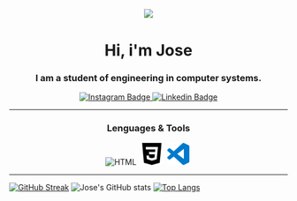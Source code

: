 <!--Informacion primaria-->

<div id="header" align="center">
    <img src="https://media.giphy.com/media/QMHoU66sBXqqLqYvGO/giphy.gif" width="300">
    <h1 align="center">Hi, i'm Jose</h1>
    <h3 align="center">I am a student of engineering in computer systems.</h3>
</div>

<!--Badges-->

<div id="badges" align="center">
    <a href="https://www.instagram.com/j.familia18/" target="_blank">
        <img src="https://img.shields.io/badge/Instagram-E4405F?style=for-the-badge&logo=instagram&logoColor=white"
        alt="Instagram Badge"/>
    </a>
    <a href="https://www.linkedin.com/in/jos%C3%A9-ren%C3%A9-fam%C3%ADlia-41915026b/" target="_blank">
        <img src="https://img.shields.io/badge/LinkedIn-0077B5?style=for-the-badge&logo=linkedin&logoColor=white"
        alt="Linkedin Badge"/>
    </a>
</div>

---
<!--Lenguajes y herraminetas-->

<div align="center">
    <h3>Lenguages & Tools</h3>
    <div>
        <img src="https://github.com/simple-icons/simple-icons/blob/develop/icons/html5.svg" title="HTML5" alt="HTML" width="40" height="40"/>&nbsp;
        <img src="https://github.com/simple-icons/simple-icons/blob/develop/icons/css3.svg" title="CSS3" alt="CSS" width="40" height="40"/>&nbsp;
        <img src="https://github.com/simple-icons/simple-icons/blob/develop/icons/visualstudiocode.svg" title="VisualStudioCode" alt="VSCode" width="40" height="40"/>&nbsp;
    </div>
</div>

---
<!--Streaks-->
[![GitHub Streak](http://github-readme-streak-stats.herokuapp.com?user=Jose-Familia&theme=dark&hide_border=true&border_radius=4&date_format=M%20j%5B%2C%20Y%5D&mode=weekly&type=png)](https://git.io/streak-stats)
![Jose's GitHub stats](https://github-readme-stats.vercel.app/api?username=Jose-Familia&show_icons=true&theme=tokyonight)
[![Top Langs](https://github-readme-stats.vercel.app/api/top-langs/?username=Jose-Familia&hide_progress=true)](https://github.com/Jose-Familia/github-readme-stats)

    
